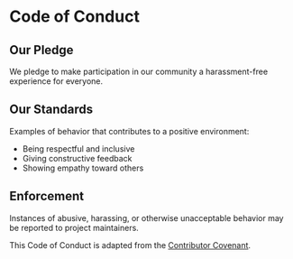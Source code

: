# Code of Conduct

## Our Pledge
We pledge to make participation in our community a harassment-free experience for everyone.

## Our Standards
Examples of behavior that contributes to a positive environment:
- Being respectful and inclusive
- Giving constructive feedback
- Showing empathy toward others

## Enforcement
Instances of abusive, harassing, or otherwise unacceptable behavior may be reported to project maintainers.

This Code of Conduct is adapted from the [Contributor Covenant](https://www.contributor-covenant.org/).


